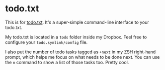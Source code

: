 # todo.txt

This is for [todo.txt](http://todotxt.com). It's a super-simple command-line
interface to your todo.txt.

My todo.txt is located in a `todo` folder inside my Dropbox. Feel free to configure your `todo.symlink/config` file.

I also put the number of todo tasks tagged as `+next` in my ZSH right-hand
prompt, which helps me focus on what needs to be done next. You can use the `n` command to show a list of those tasks too. Pretty cool.